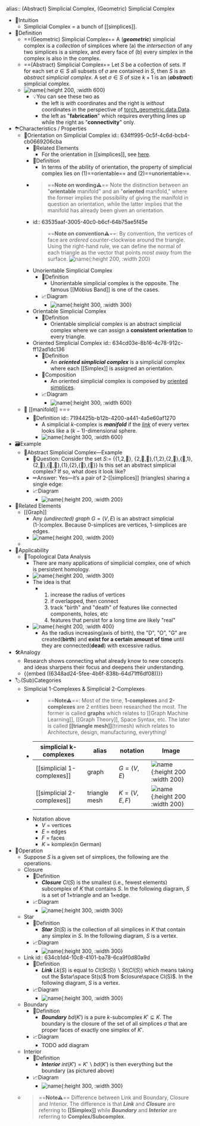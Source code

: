 alias:: (Abstract) Simplicial Complex, (Geometric) Simplicial Complex

- 🧠Intuition
	- Simplicial Complex = a bunch of [[simplices]].
- 📝Definition
	- ==(Geometric) Simplicial Complex==
	  A (***geometric***) simplicial complex is a *collection* of simplices where (a) the *intersection* of any two simplices is a simplex, and every face of (b) every simplex in the complex is also in the complex.
	- ==(Abstract) Simplicial Complex==
	  Let $S$ be a collection of sets. If for each set $\sigma\in S$ all subsets of $\sigma$ are contained in $S$, then $S$ is an *abstract simplicial complex*. A set $\sigma\in S$ of size $k+1$ is an (***abstract***) simplicial complex.
	- ![name](../assets/simplicial_complex.png){:height 200, :width 600}
		- 💡You can see these two as
			- the left is *with* coordinates and the right is *without* coordinates in the perspective of [torch_geometric.data.Data](https://pytorch-geometric.readthedocs.io/en/latest/modules/data.html#torch_geometric.data.Data).
			- the left as "**fabrication**" which requires everything lines up while the right as "**connectivity**" only.
- ⛈Characteristics / Properties
	- 📌Orientation on Simplicial Complex
	  id:: 634ff995-0c5f-4c6d-bcb4-cb0669206cba
		- 🧬Related Elements
			- For the orientation in [[simplices]], see [here](((88cc3933-a6ec-4333-9f4f-2defc94f7756))).
		- 📝Definition
			- In terms of the ability of orientation, the property of simplicial complex lies on (1)==orientable== and (2)==unorientable==.
		- > ==**Note on wording⚠**== Note the distinction between an "**orientable** manifold" and an "**oriented** manifold," where the former implies the possibility of giving the manifold in question an orientation, while the latter implies that the manifold has already been given an orientation.
		- id:: 63535aaf-3005-40c0-b6cf-64b75ae5f45e
		  > ==**Note on convention⚠**==: By convention, the vertices of face are *ordered* counter-clockwise around the triangle. Using the right-hand rule, we can define the normal of each triangle as the vector that points *most away* from the surface. ![name](../assets/right-hand-rule.svg){:height 200, :width 200}
		- Unorientable Simplicial Complex
			- 📝Definition
				- Unorientable simplicial complex is the opposite. The famous [[Möbius Band]] is one of the cases.
			- 📈Diagram
				- ![name](../assets/unorientable_mobius_band.png){:height 300, :width 300}
		- Orientable Simplicial Complex
			- 📝Definition
				- Orientable simplicial complex is an abstract simplicial complex where we can assign a **consistent orientation** to every triangle.
		- Oriented Simplicial Complex
		  id:: 634cd03e-8b16-4c78-912c-ff12ad1dc136
			- 📝Definition
				- An ***oriented simplicial complex*** is a simplicial complex where each [[Simplex]] is assigned an orientation.
			- 🧪Composition
				- An oriented simplicial complex is composed by [oriented simplices](((88cc3933-a6ec-4333-9f4f-2defc94f7756))).
			- 📈Diagram
				- ![name](../assets/oriented_simplicial_complex.png){:height 300, :width 600}
	- 📌 [[manifold]] ⭐⭐⭐
		- 📝Definition
		  id:: 7194425b-b12b-4200-a441-4a5e60af1270
			- A simplicial $k$-complex is ***manifold*** if the [*link*](((634cb1d4-10c8-4101-ba78-6ca9f0d80a9d))) of every vertex looks like a $(k-1)$-dimensional sphere.
			- ![name](../assets/manifold_k_simplicial_complex.png){:height 300, :width 600}
- 🗃Example
	- 📌Abstract Simplicial Complex—Example
		- 💬Question: Consider the set $S:=$ {{1,2,🖤}, {2,🖤,🙂},{1,2},{2,🖤},{🖤,1},{2,🙂},{🖤,🙂},{1},{2},{🖤},{🙂}} Is this set an abstract simplicial complex? If so, what does it look like?
		- ✏Answer: Yes—it’s a pair of 2-[[simplices]] (triangles) sharing a single edge:
		- 📈Diagram
			- ![name](../assets/abstract_simplicial_complex.png){:height 200, :width 200}
- 🧬Related Elements
	- [[Graph]]
		- Any *(undirected) graph* $G = (V,E)$ is an abstract simplicial (1-)complex. Because 0-simplices are vertices, 1-simplices are edges.
		- ![name](../assets/abstract_simplicial_complex_graph.png){:height 200, :width 200}
	-
- 🤳Applicability
	- 📌Topological Data Analysis
		- There are many applications of simplicial complex, one of which is persistent homology.
		- ![name](../assets/topological_data_analysis.gif){:height 200, :width 300}
		- The idea is that
			- 1. increase the radius of vertices
			  2. if overlapped, then connect
			  3. track "birth" and "death" of features like connected components, holes, etc
			  4. features that persist for a long time are likely "real"
		- ![name](../assets/topological_data_analysis.png){:height 200, :width 400}
			- As the radius increasing(axis of birth), the "D", "O", "G" are created(**birth**) and **exist for a certain amount of time** until they are connected(**dead**) with excessive radius.
- 🛠Analogy
	- Research shows connecting what already know to new concepts and ideas sharpens their focus and deepens their understanding.
	- {{embed ((6348ad24-5fee-4b6f-838b-64d71ff6df08))}}
- 🏷(Sub)Categories
	- Simplicial $1$-Complexes & Simplicial $2$-Complexes
		- > ==**Note⚠**==: Most of the time, **1-complexes** and **2-complexes** are 2 entities been researched the most. The former is called **graphs** which relates to [[Graph Machine Learning]], [[Graph Theory]], Space Syntax, etc. The later is called **[[triangle mesh]]**(trimesh) which relates to Architecture, design, manufacturing, everything!
		- | simplicial k-complexes | alias         | notation      | Image                                                        |
		  | ---------------------- | ------------- | ------------- | ------------------------------------------------------------ |
		  | [[simplicial 1-complexes]] | graph         | $G = (V,E)$   | ![name](../assets/simplicial_1_complexes.png){:height 200 :width 200} |
		  | [[simplicial 2-complexes]] | triangle mesh | $K = (V,E,F)$ | ![name](../assets/simplicial_2_complexes.png){:height 200 :width 200} |
		- Notation above
			- $V$ = vertices
			- $E$ = edges
			- $F$ = faces
			- $K$ = komplex(in German)
- 💫Operation
	- Suppose $S$ is a given set of simplices, the following are the operations.
	- Closure
		- 📝Definition
			- ***Closure*** $Cl(S)$ is the smallest (i.e., fewest elements) subcomplex of $K$ that contains $S$. In the following diagram, $S$ is a set of 1×triangle and an 1×edge.
		- 📈Diagram
			- ![name](../assets/simplicial_complex_closure.png){:height 300, :width 300}
	- Star
		- 📝Definition
			- ***Star*** $St(S)$ is the collection of all simplices in $K$ that contain any simplex in $S$. In the following diagram, $S$ is a vertex.
		- 📈Diagram
			- ![name](../assets/simplicial_complex_star.png){:height 300, :width 300}
	- Link
	  id:: 634cb1d4-10c8-4101-ba78-6ca9f0d80a9d
		- 📝Definition
			- ***Link*** $Lk(S)$ is equal to $Cl(St(S)) \backslash St(Cl(S))$ which means taking out the $star\space St(s)$ from $closure\space Cl(S)$. In the following diagram, $S$ is a vertex.
		- 📈Diagram
			- ![name](../assets/simplicial_complex_link.png){:height 300, :width 300}
	- Boundary
		- 📝Definition
			- ***Boundary*** $bd(K')$ is a pure $k$-subcomplex $K' \subseteq K$. The boundary is the closure of the set of all simplices $\sigma$ that are proper faces of exactly one simplex of $K'$.
		- 📈Diagram
			- TODO add diagram
	- Interior
		- 📝Definition
			- ***Interior*** $int(K') = K' \backslash  bd(K')$ is then everything but the boundary (as pictured above)
		- 📈Diagram
			- ![name](../assets/simplicial_complex_interior.png){:height 300, :width 300}
	- > ==**Note⚠**== Difference between Link and Boundary, Closure and Interior. The difference is that ***Link*** and ***Closure*** are referring to **[[Simplex]]** while ***Boundary*** and ***Interior*** are referring to **Complex/Subcomplex**.